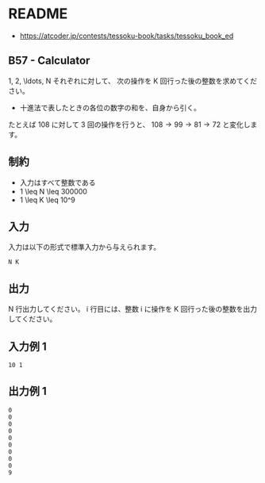 # README
- <https://atcoder.jp/contests/tessoku-book/tasks/tessoku_book_ed>
## B57 - Calculator
1, 2, \ldots, N それぞれに対して、
次の操作を K 回行った後の整数を求めてください。

* 十進法で表したときの各位の数字の和を、自身から引く。

たとえば 108 に対して 3 回の操作を行うと、
$108 \rightarrow 99 \rightarrow 81 \rightarrow 72$ と変化します。
## 制約
* 入力はすべて整数である
* 1 \leq N \leq 300000
* 1 \leq K \leq 10^9
## 入力
入力は以下の形式で標準入力から与えられます。

```
N K
```
## 出力
N 行出力してください。
i 行目には、整数 i に操作を K 回行った後の整数を出力してください。
## 入力例 1
```
10 1
```
## 出力例 1
```
0
0
0
0
0
0
0
0
0
9
```
